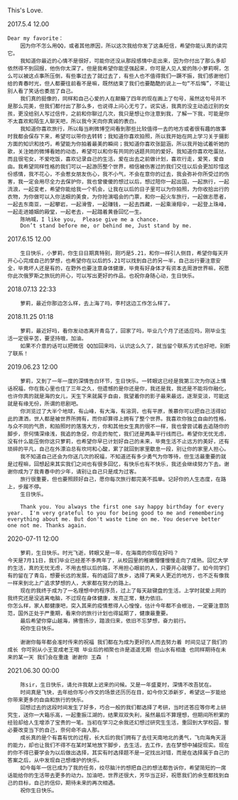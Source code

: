 This's Love.



2017.5.4 12.00

```
Dear my favorite：
    因为你不怎么用QQ，或者其他原因，所以这次我给你发了这条短信，希望你能认真的读完它。
    我知道你最近的心情不是很好，可能你还没从那段感情中走出来，因为你付出了那么多却依然得不到回报，他伤你太深了。但是我希望你能坚强起来，你可是人见人爱的陈小萝莉啊，怎么可以被这点事所压倒，有些事过去了就过去了，有些人也不值得我们一蹶不振，我们感谢他们给的青春时光，但人都要往前看不是嘛，既然结束了我们也要酷酷的说上一句“不后悔”，不能让别人看了笑话也委屈了自己。
    我们真的挺像的，同样和自己心爱的人在颠簸了四年的现在画上了句号，虽然这句号并不是那么完美，但我们都付出了那么多，也说得上问心无亏了。说实话，我真的没主动追过别的女孩，更没给别人写过信件，之前和你聊过几次，我只是想让你注意到我，了解一下我，可能是你不太喜欢和陌生人聊天吧，所以我今天向你真诚的表白。
    我知道你喜欢旅行，所以每当刷微博空间看到那些比较值得一去的地方或者很有趣的故事时我都会保存下来，希望可以带你去转转；我知道你喜欢拍照，所以我开始在网上学习关于摄影方面的知识和技巧，希望能为你拍着最美的瞬间；我知道你喜欢张韶涵，所以我开始试着听她的歌，关注她的微博看她的动态，希望可以和你有共同的话题共同的爱好。我知道你喜欢吃蛋挞，而且很宅女，不爱吃饭，喜欢记录自己的生活，爱在出去之前做计划，喜欢行走，爱笑，爱自由。我希望同样性格的我们可以一起游历整个世界，相信被伤害过的我们交往以后会更加珍惜这份感情，我不花心，不会惹女朋友伤心，我不小气，不会在意你的过去，我会弥补你所受过的伤害，我一定会用尽全力去保护你，我也曾傻傻的想过以后，想过陪你一起出国，一起旅行，一起流浪，一起变老，希望你能给我一个机会，让我在以后的日子里可以为你拍照，为你收拾出行的衣物，为你做可以入你法眼的美食，为你抢演唱会的门票，和你一起火车旅行，一起做志愿者，一起去东南亚，一起攀岩，一起滑雪，一起赚钱，一起去西藏，一起乘滑翔伞，一起登上珠峰，一起走进婚姻的殿堂，一起老去，一起踏着黄昏回忆一生。
    陈呐喊，I like you,  Please give me a chance.
    Don’t stand before me, or behind me, Just stand by me.
```





2017.6.15  12.00

```
	生日快乐，小萝莉，你生日日期真特别，刚巧是5.21，和你一样引人侧目，希望你每天开开心心完成自己的梦想，也希望你在以后的5.21可以找到自己的另一半，自己出行要注意安全，毕竟坏人还是有的，在野外也要注意身体健康，毕竟有好身体才有资本去周游世界嘛，祝愿你此次俄罗斯之旅玩的开心，可以写出更好的作品，也祝你身随心动，生日快乐。
```





2018.07.13  22:33
```
	萝莉，最近你那边怎么样，去上海了吗，李村这边工作怎么样了。  
```





2018.11.25  01:18
```
	萝莉，最近好吗，看你发动态离开青岛了，回家了吗，毕业几个月了还适应吗，刚毕业生活一定很辛苦，要坚持哦，加油。
	如果不介意的话可以把微信 QQ加回来吗，认识这么久了，就当留个联系方式也好吧，别断了联系！  
```





2019.06.23  12:00

```
	萝莉，又到了一年一度的深情告白环节，生日快乐。一转眼这已经是我第三次为你送上情话祝福，你在我心里也住了三年之久，但遗憾的是你还是你，我还是我，我还是不能将你融化，也许你真的就是海的女儿，天生下来就属于自由，我望着你的影子最来最远，逐渐变淡，可能这就是有缘无份，所谓的悲剧吧。
 	你浏览过了大半个地球，有山峰，有大海，有溶洞，也有平原，羡慕你可以把自己活得如此的潇洒，世人都是被世界所拥有，而你却算得上拥有了整个世界。我喜欢你独立自由的性格，与众不同的气质，和拍照时的落落大方，你和其他女生真的很不一样，我也曾尝试着去追随你的脚步，奈何情深缘浅，我追的急促，你走的匆忙，我们还是两条平行线而已。希望你无忧无虑，没有什么能压倒你这只萝莉，也希望你早已计划好自己的未来，毕竟生活不止远方的美好，还有琐碎的平凡，自己在外漂泊总有坎坷和心酸，累了就回到家里歇息一段，别让你的家里人担心。
 	我不知道自己还会为你送几次的祝福，不知道还有多少勇气为你等待，但生活最重要的就是过程嘛，回想起来其实我们之间也有很多回忆，有快乐也有不快乐，我还会继续努力下去。谢谢你成为了我青春中的少年，请别让自己只是成为过客。
 	旅行很重要，但也要照顾好自己，愿你每次旅行都完美不孤单。记好你的人生态度，在路上，步履不停。
 	生日快乐。
```

```
	Thank you. You always the first one say happy birthday for every year.  I'm very grateful to you for being good to me and remembering everything about me. But don't waste time on me. You deserve better one not me. Thanks again.  
```





2020-07-11 12:00

    	萝莉，生日快乐。时光飞逝，转眼又是一年，在海南的你现在好吗？
    今天是7月11日，我们毕业已经差不多两年了，从校园里的稚嫩懵懂慢慢走向了成熟。回忆大学的生活，真的无忧无虑，不用去想以后的路，不用担心眼前的人，只要开心就够了。如今同学们有的留在了青岛，想要长远的发展，有的返回了故乡，选择了离亲人更近的地方，也不乏有像我一样来到北上广追求梦想的人，大家都在努力的路上。
    	现在的我终于成为了一名理想中的程序员，过上了每天敲键盘的生活，上学时就爱上网的我终究还是没逃离电脑，不过现在身体健康，发亮正常，魅力依旧。
    你怎么样，家人都健康吧，突入其来的疫情惹得人心惶惶，估计今年都不会根治，一定要注意防范，国外正处于严重期，看来你的旅行计划也得延期了，健康最重要。
    	最后希望你穿山越海，拂雪扬沙，踏浪归来，依旧不忘梦想，奋力前行。
    	祝你生日快乐。

```
	谢谢你每年都会准时传来的祝福 我们都在为成为更好的人而去努力着 时间见证了我们的成长 你可别从小王变成老王哦 毕业后的相聚也许是遥遥无期 但山水有相逢 也同样期待在未来的某一天 我们会在重逢 谢谢你 王森 ！
```





2021.06.30 00:00

        陈sir，生日快乐，请允许我献上迟来的问候。又是一年盛夏时，深情不改吾犹在。
        时间真是飞快，去年给你写小作文的场景还历历在目，如今你又添新岁，希望这一岁能给你带来更多的自由和旅行的快乐。
        回想过去的这段时间发生了好多，巧合一般的我们都选择了考研，当时还答应等你考上研究生，送你一大箱乐高，一起重振江湖的，结果双双失利，虽然最后不算理想，但期间所积累的经验却给人生增添了宝贵的一笔。当初在学习之余我还幻想过研究生生活，重回到大学校园，誓必要改变当下的自己，奈何命不由人那。
        成长真的是个有喜有忧的过程，长大后的我们拥有了去往天南地北的勇气，飞向海角天涯的能力，却也让我们不得不在某时某地放下脚步，去生活，去工作，去在梦想中捕捉现实。现在的你不得已要学会为以后做出选择，其实有时选择题不是一定找出对错，而是在选择属于自己的答案之后，从中发现自己想维护的快乐。
        如今每年一信已成为了我的任务，绞尽脑汁的想把自己的想法都告诉你，希望简短的一席话能给你的生活带去更多的动力。加油吧，世界还很大，芳华当正好，祝愿我们的余生都找到自己的目标，自己的信仰，期待未来的再次相遇。
        祝你生日快乐。

